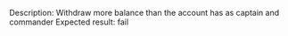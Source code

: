 Description: Withdraw more balance than the account has as captain and commander
Expected result: fail